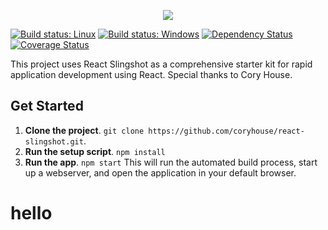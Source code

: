 <p align="center"><img src="https://cloud.githubusercontent.com/assets/3129129/22811426/bb69dc06-ef0c-11e6-8092-a0bea9060b35.png"/></p>

[![Build status: Linux](https://img.shields.io/travis/coryhouse/react-slingshot.svg?style=flat-square)](https://travis-ci.org/coryhouse/react-slingshot)
[![Build status: Windows](https://img.shields.io/appveyor/ci/coryhouse/react-slingshot/master.svg?style=flat-square)](https://ci.appveyor.com/project/coryhouse/react-slingshot/branch/master)
[![Dependency Status](https://david-dm.org/coryhouse/react-slingshot.svg?style=flat-square)](https://david-dm.org/coryhouse/react-slingshot)
[![Coverage Status](https://img.shields.io/coveralls/coryhouse/react-slingshot/master.svg?style=flat-square)](https://coveralls.io/github/coryhouse/react-slingshot?branch=master)

This project uses React Slingshot as a comprehensive starter kit for rapid application development using React. Special thanks to Cory House.

## Get Started
1. **Clone the project**. `git clone https://github.com/coryhouse/react-slingshot.git`.
2. **Run the setup script**. `npm install`
3. **Run the app**. `npm start`
This will run the automated build process, start up a webserver, and open the application in your default browser.
# hello
